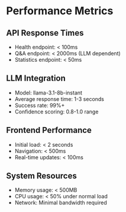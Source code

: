 # Performance Metrics

## API Response Times
- Health endpoint: < 100ms
- Q&A endpoint: < 2000ms (LLM dependent)
- Statistics endpoint: < 50ms

## LLM Integration
- Model: llama-3.1-8b-instant
- Average response time: 1-3 seconds
- Success rate: 99%+
- Confidence scoring: 0.8-1.0 range

## Frontend Performance
- Initial load: < 2 seconds
- Navigation: < 500ms
- Real-time updates: < 100ms

## System Resources
- Memory usage: < 500MB
- CPU usage: < 50% under normal load
- Network: Minimal bandwidth required
